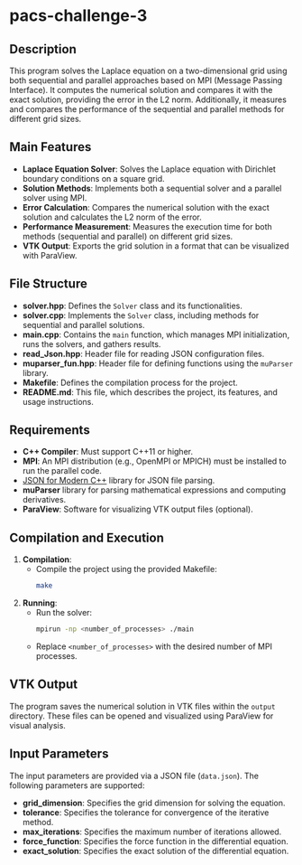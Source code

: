 # pacs-challenge-3

## Description

This program solves the Laplace equation on a two-dimensional grid using both sequential and parallel approaches based on MPI (Message Passing Interface). It computes the numerical solution and compares it with the exact solution, providing the error in the L2 norm. Additionally, it measures and compares the performance of the sequential and parallel methods for different grid sizes.

## Main Features

- **Laplace Equation Solver**: Solves the Laplace equation with Dirichlet boundary conditions on a square grid.
- **Solution Methods**: Implements both a sequential solver and a parallel solver using MPI.
- **Error Calculation**: Compares the numerical solution with the exact solution and calculates the L2 norm of the error.
- **Performance Measurement**: Measures the execution time for both methods (sequential and parallel) on different grid sizes.
- **VTK Output**: Exports the grid solution in a format that can be visualized with ParaView.

## File Structure

- **solver.hpp**: Defines the `Solver` class and its functionalities.
- **solver.cpp**: Implements the `Solver` class, including methods for sequential and parallel solutions.
- **main.cpp**: Contains the `main` function, which manages MPI initialization, runs the solvers, and gathers results.
- **read_Json.hpp**: Header file for reading JSON configuration files.
- **muparser_fun.hpp**: Header file for defining functions using the `muParser` library.
- **Makefile**: Defines the compilation process for the project.
- **README.md**: This file, which describes the project, its features, and usage instructions.

## Requirements

- **C++ Compiler**: Must support C++11 or higher.
- **MPI**: An MPI distribution (e.g., OpenMPI or MPICH) must be installed to run the parallel code.
- [JSON for Modern C++](https://github.com/nlohmann/json) library for JSON file parsing.
- **muParser** library for parsing mathematical expressions and computing derivatives.
- **ParaView**: Software for visualizing VTK output files (optional).

## Compilation and Execution

1. **Compilation**:
   - Compile the project using the provided Makefile:
     ```bash
     make
     ```
2. **Running**:
   - Run the solver:
     ```bash
     mpirun -np <number_of_processes> ./main
     ```
   - Replace `<number_of_processes>` with the desired number of MPI processes.

## VTK Output

The program saves the numerical solution in VTK files within the `output` directory. These files can be opened and visualized using ParaView for visual analysis.

## Input Parameters

The input parameters are provided via a JSON file (`data.json`). The following parameters are supported:

- **grid_dimension**: Specifies the grid dimension for solving the equation.
- **tolerance**: Specifies the tolerance for convergence of the iterative method.
- **max_iterations**: Specifies the maximum number of iterations allowed.
- **force_function**: Specifies the force function in the differential equation.
- **exact_solution**: Specifies the exact solution of the differential equation.
